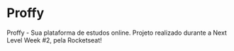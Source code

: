 # Proffy
Proffy - Sua plataforma de estudos online. Projeto realizado durante a Next Level Week #2, pela Rocketseat!
